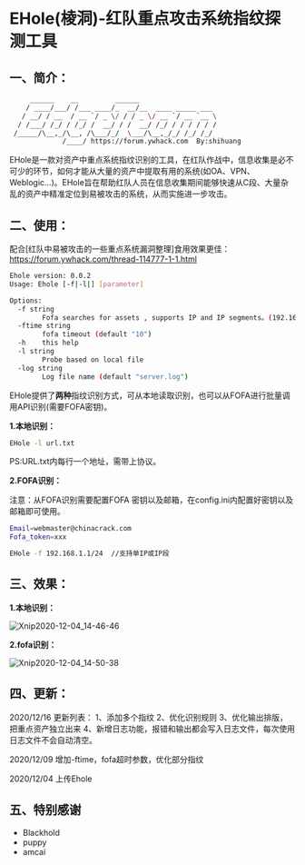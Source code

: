 # EHole(棱洞)-红队重点攻击系统指纹探测工具

## 一、简介：

```bash
     ______    __         ______
    / ____/___/ /___ ____/_  __/__  ____ _____ ___
   / __/ / __  / __ `/ _ \/ / / _ \/ __ `/ __ `__ \
  / /___/ /_/ / /_/ /  __/ / /  __/ /_/ / / / / / /
 /_____/\__,_/\__, /\___/_/  \___/\__,_/_/ /_/ /_/
			 /____/ https://forum.ywhack.com  By:shihuang         
```

   EHole是一款对资产中重点系统指纹识别的工具，在红队作战中，信息收集是必不可少的环节，如何才能从大量的资产中提取有用的系统(如OA、VPN、Weblogic...)。EHole旨在帮助红队人员在信息收集期间能够快速从C段、大量杂乱的资产中精准定位到易被攻击的系统，从而实施进一步攻击。

## 二、使用：

配合[红队中易被攻击的一些重点系统漏洞整理]食用效果更佳：https://forum.ywhack.com/thread-114777-1-1.html

```bash
Ehole version: 0.0.2
Usage: Ehole [-f|-l|] [parameter]

Options:
  -f string
    	Fofa searches for assets , supports IP and IP segments。(192.168.1.1 | 192.168.1.0/24)
  -ftime string
    	fofa timeout (default "10")
  -h	this help
  -l string
    	Probe based on local file
  -log string
    	Log file name (default "server.log")
```

EHole提供了**两种**指纹识别方式，可从本地读取识别，也可以从FOFA进行批量调用API识别(需要FOFA密钥)。

**1.本地识别：**

```bash
EHole -l url.txt
```

PS:URL.txt内每行一个地址，需带上协议。

**2.FOFA识别：**

注意：从FOFA识别需要配置FOFA 密钥以及邮箱，在config.ini内配置好密钥以及邮箱即可使用。

```bash
Email=webmaster@chinacrack.com
Fofa_token=xxx
```

```bash
EHole -f 192.168.1.1/24  //支持单IP或IP段
```

## 三、效果：

**1.本地识别：**

![Xnip2020-12-04_14-46-46](images/Xnip2020-12-04_14-46-46.png)

**2.fofa识别：**

![Xnip2020-12-04_14-50-38](images/Xnip2020-12-04_14-50-38.png)

## 四、更新：
2020/12/16 更新列表：
	1、添加多个指纹
	2、优化识别规则
	3、优化输出排版，把重点资产独立出来
	4、新增日志功能，报错和输出都会写入日志文件，每次使用日志文件不会自动清空。

2020/12/09 增加-ftime，fofa超时参数，优化部分指纹

2020/12/04 上传Ehole

## 五、特别感谢
* Blackhold
* puppy
* amcai

